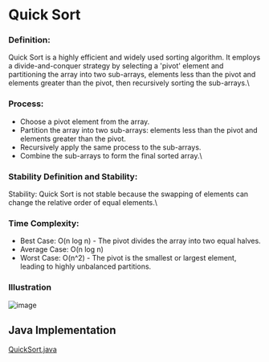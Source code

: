# Quick Sort
### Definition:
Quick Sort is a highly efficient and widely used sorting algorithm. It employs a divide-and-conquer strategy by selecting a 'pivot' element and partitioning the array into two sub-arrays, elements less than the pivot and elements greater than the pivot, then recursively sorting the sub-arrays.\\

### Process:
- Choose a pivot element from the array.
- Partition the array into two sub-arrays: elements less than the pivot and elements greater than the pivot.
- Recursively apply the same process to the sub-arrays.
- Combine the sub-arrays to form the final sorted array.\\


### Stability Definition and Stability:
Stability: Quick Sort is not stable because the swapping of elements can change the relative order of equal elements.\\

### Time Complexity:
- Best Case: O(n log n) - The pivot divides the array into two equal halves.
- Average Case: O(n log n)
- Worst Case: O(n^2) - The pivot is the smallest or largest element, leading to highly unbalanced partitions.

### Illustration
  ![image](https://github.com/Roua91/Courses/assets/165356652/b3543e1a-9148-4e1f-9347-46529f4fb0b7)


## Java Implementation 
[QuickSort.java](https://github.com/Roua91/Courses/blob/main/Algorithms/Sorting/QuickSort/QuickSort.java)

